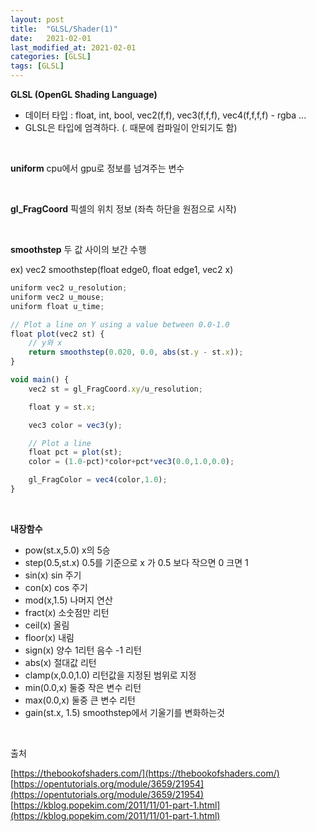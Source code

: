 ```yaml
---
layout: post
title:  "GLSL/Shader(1)"
date:   2021-02-01
last_modified_at: 2021-02-01
categories: [GLSL]
tags: [GLSL]
---
```

**GLSL (OpenGL Shading Language)**

- 데이터 타입 : float, int, bool, vec2(f,f), vec3(f,f,f), vec4(f,f,f,f) - rgba ...
- GLSL은 타입에 엄격하다. (. 때문에 컴파일이 안되기도 함)

<br/>

**uniform**
cpu에서 gpu로 정보를 넘겨주는 변수

<br/>

**gl_FragCoord**
픽셀의 위치 정보 (좌측 하단을 원점으로 시작)

<br/>

**smoothstep**
두 값 사이의 보간 수행

ex) vec2 smoothstep(float edge0, float edge1, vec2 x)
```javascript
uniform vec2 u_resolution;
uniform vec2 u_mouse;
uniform float u_time;

// Plot a line on Y using a value between 0.0-1.0
float plot(vec2 st) {
    // y와 x     
    return smoothstep(0.020, 0.0, abs(st.y - st.x));
}

void main() {
	vec2 st = gl_FragCoord.xy/u_resolution;

    float y = st.x;

    vec3 color = vec3(y);

    // Plot a line
    float pct = plot(st);
    color = (1.0-pct)*color+pct*vec3(0.0,1.0,0.0);

	gl_FragColor = vec4(color,1.0);
}
```

<br/>

**내장함수**

- pow(st.x,5.0) x의 5승
- step(0.5,st.x) 0.5를 기준으로 x 가 0.5 보다 작으면 0 크면 1
- sin(x) sin 주기
- con(x) cos 주기
- mod(x,1.5) 나머지 연산
- fract(x) 소숫점만 리턴
- ceil(x) 올림
- floor(x) 내림
- sign(x) 양수 1리턴 음수 -1 리턴
- abs(x) 절대값 리턴
- clamp(x,0.0,1.0) 리턴값을 지정된 범위로 지정
- min(0.0,x) 둘중 작은 변수 리턴
- max(0.0,x) 둘중 큰 변수 리턴
- gain(st.x, 1.5) smoothstep에서 기울기를 변화하는것

<br/>

출처 

[https://thebookofshaders.com/](https://thebookofshaders.com/)
[https://opentutorials.org/module/3659/21954](https://opentutorials.org/module/3659/21954)
[https://kblog.popekim.com/2011/11/01-part-1.html](https://kblog.popekim.com/2011/11/01-part-1.html)
<br/>
